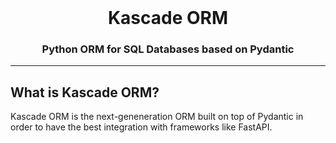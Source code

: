 <br />

<div align="center">
    <h1>Kascade ORM</h1>
    <p><h3 align="center">Python ORM for SQL Databases based on Pydantic</h3></p>
    <div align="center">
    </div>
</div>

<hr>

## What is Kascade ORM?

Kascade ORM is the next-geneneration ORM built on top of Pydantic in order to have the best integration with frameworks like FastAPI.
